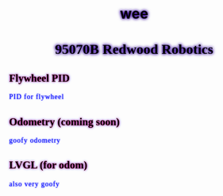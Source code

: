 # wee

<style>
div {
font-family: "Comic Sans MS", cursive;
}
h1 {
text-align: center;
text-shadow: 0 0 5px #330099, 0 0 7px #330099;
color: black;
}
h2 {
text-align: left;
text-shadow: 0 0 3px #ff0340, 0 0 5px #3341ff;
color: black;
}
p {
letter-spacing: 1px;
color:blue;
text-shadow: 0 0 3px #3341ff;
}
</style>
<div>
<h1>95070B Redwood Robotics</h1>

<h2>Flywheel PID</h2>
<p>PID for flywheel</p>

<h2>Odometry (coming soon)</h2>
<p> goofy odometry</p>

<h2>LVGL (for odom)</h2>
<p>also very goofy</p>
</div>




